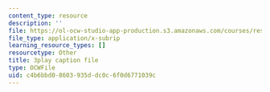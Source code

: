 ```yaml
---
content_type: resource
description: ''
file: https://ol-ocw-studio-app-production.s3.amazonaws.com/courses/res-9-003-brains-minds-and-machines-summer-course-summer-2015/c4b6bbd08603935ddc0c6f0d6771039c_Pwm6DqdC4pU.srt
file_type: application/x-subrip
learning_resource_types: []
resourcetype: Other
title: 3play caption file
type: OCWFile
uid: c4b6bbd0-8603-935d-dc0c-6f0d6771039c
---
```

